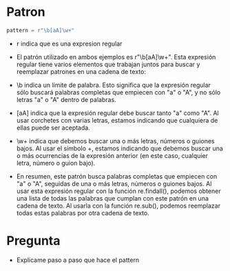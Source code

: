# Patron
```python
pattern = r"\b[aA]\w+"
```
- r indica que es una expresion regular

- El patrón utilizado en ambos ejemplos es r"\b[aA]\w+". Esta expresión regular tiene varios elementos que trabajan juntos para buscar y reemplazar patrones en una cadena de texto:

- \b indica un límite de palabra. Esto significa que la expresión regular sólo buscará palabras completas que empiecen con "a" o "A", y no sólo letras "a" o "A" dentro de palabras.

- [aA] indica que la expresión regular debe buscar tanto "a" como "A". Al usar corchetes con varias letras, estamos indicando que cualquiera de ellas puede ser aceptada.

- \w+ indica que debemos buscar una o más letras, números o guiones bajos. Al usar el símbolo +, estamos indicando que debemos buscar una o más ocurrencias de la expresión anterior (en este caso, cualquier letra, número o guion bajo).

- En resumen, este patrón busca palabras completas que empiecen con "a" o "A", seguidas de una o más letras, números o guiones bajos. Al usar esta expresión regular con la función re.findall(), podemos obtener una lista de todas las palabras que cumplan con este patrón en una cadena de texto. Al usarla con la función re.sub(), podemos reemplazar todas estas palabras por otra cadena de texto.


# Pregunta 
- Explicame paso a paso que hace el pattern